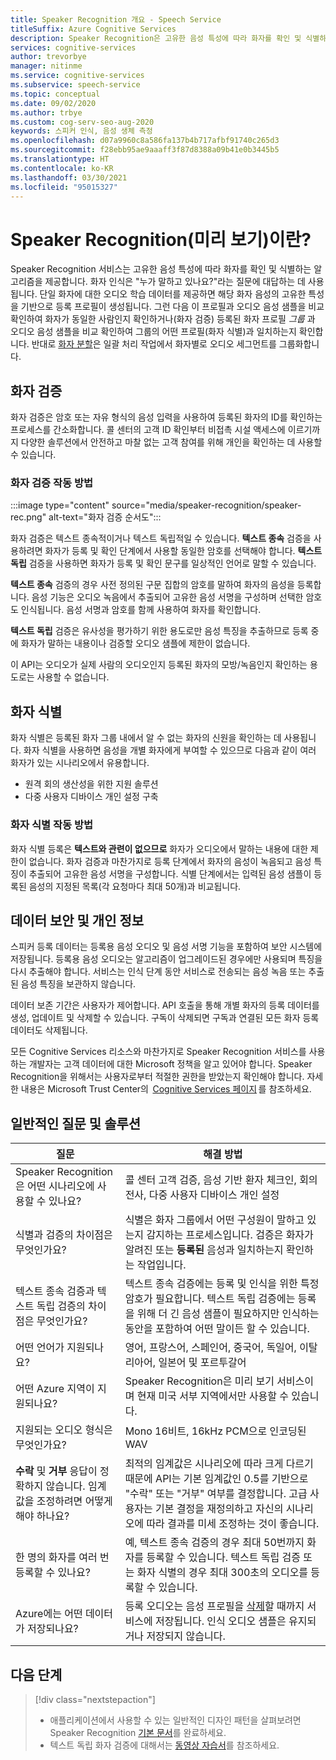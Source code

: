 ```yaml
---
title: Speaker Recognition 개요 - Speech Service
titleSuffix: Azure Cognitive Services
description: Speaker Recognition은 고유한 음성 특성에 따라 화자를 확인 및 식별하는 알고리즘을 제공합니다. 화자 인식은 "누가 말하고 있나요?"라는 질문에 대답하는 데 사용됩니다. 이 문서에서는 Speaker Recognition 서비스의 이점과 기능을 개략적으로 설명합니다.
services: cognitive-services
author: trevorbye
manager: nitinme
ms.service: cognitive-services
ms.subservice: speech-service
ms.topic: conceptual
ms.date: 09/02/2020
ms.author: trbye
ms.custom: cog-serv-seo-aug-2020
keywords: 스피커 인식, 음성 생체 측정
ms.openlocfilehash: d07a9960c8a586fa137b4b717afbf91740c265d3
ms.sourcegitcommit: f28ebb95ae9aaaff3f87d8388a09b41e0b3445b5
ms.translationtype: HT
ms.contentlocale: ko-KR
ms.lasthandoff: 03/30/2021
ms.locfileid: "95015327"
---
```

# <a name="what-is-speaker-recognition-preview"></a>Speaker Recognition(미리 보기)이란?

Speaker Recognition 서비스는 고유한 음성 특성에 따라 화자를 확인 및 식별하는 알고리즘을 제공합니다. 화자 인식은 "누가 말하고 있나요?"라는 질문에 대답하는 데 사용됩니다. 단일 화자에 대한 오디오 학습 데이터를 제공하면 해당 화자 음성의 고유한 특성을 기반으로 등록 프로필이 생성됩니다. 그런 다음 이 프로필과 오디오 음성 샘플을 비교 확인하여 화자가 동일한 사람인지 확인하거나(화자 검증) 등록된 화자 프로필 *그룹* 과 오디오 음성 샘플을 비교 확인하여 그룹의 어떤 프로필(화자 식별)과 일치하는지 확인합니다. 반대로 [화자 분할](batch-transcription.md#speaker-separation-diarization)은 일괄 처리 작업에서 화자별로 오디오 세그먼트를 그룹화합니다.

## <a name="speaker-verification"></a>화자 검증

화자 검증은 암호 또는 자유 형식의 음성 입력을 사용하여 등록된 화자의 ID를 확인하는 프로세스를 간소화합니다. 콜 센터의 고객 ID 확인부터 비접촉 시설 액세스에 이르기까지 다양한 솔루션에서 안전하고 마찰 없는 고객 참여를 위해 개인을 확인하는 데 사용할 수 있습니다.

### <a name="how-does-speaker-verification-work"></a>화자 검증 작동 방법

:::image type="content" source="media/speaker-recognition/speaker-rec.png" alt-text="화자 검증 순서도":::

화자 검증은 텍스트 종속적이거나 텍스트 독립적일 수 있습니다. **텍스트 종속** 검증을 사용하려면 화자가 등록 및 확인 단계에서 사용할 동일한 암호를 선택해야 합니다. **텍스트 독립** 검증을 사용하면 화자가 등록 및 확인 문구를 일상적인 언어로 말할 수 있습니다.

**텍스트 종속** 검증의 경우 사전 정의된 구문 집합의 암호를 말하여 화자의 음성을 등록합니다. 음성 기능은 오디오 녹음에서 추출되어 고유한 음성 서명을 구성하며 선택한 암호도 인식됩니다. 음성 서명과 암호를 함께 사용하여 화자를 확인합니다. 

**텍스트 독립** 검증은 유사성을 평가하기 위한 용도로만 음성 특징을 추출하므로 등록 중에 화자가 말하는 내용이나 검증할 오디오 샘플에 제한이 없습니다. 

이 API는 오디오가 실제 사람의 오디오인지 등록된 화자의 모방/녹음인지 확인하는 용도로는 사용할 수 없습니다. 

## <a name="speaker-identification"></a>화자 식별

화자 식별은 등록된 화자 그룹 내에서 알 수 없는 화자의 신원을 확인하는 데 사용됩니다. 화자 식별을 사용하면 음성을 개별 화자에게 부여할 수 있으므로 다음과 같이 여러 화자가 있는 시나리오에서 유용합니다.

* 원격 회의 생산성을 위한 지원 솔루션 
* 다중 사용자 디바이스 개인 설정 구축

### <a name="how-does-speaker-identification-work"></a>화자 식별 작동 방법

화자 식별 등록은 **텍스트와 관련이 없으므로** 화자가 오디오에서 말하는 내용에 대한 제한이 없습니다. 화자 검증과 마찬가지로 등록 단계에서 화자의 음성이 녹음되고 음성 특징이 추출되어 고유한 음성 서명을 구성합니다. 식별 단계에서는 입력된 음성 샘플이 등록된 음성의 지정된 목록(각 요청마다 최대 50개)과 비교됩니다.

## <a name="data-security-and-privacy"></a>데이터 보안 및 개인 정보

스피커 등록 데이터는 등록용 음성 오디오 및 음성 서명 기능을 포함하여 보안 시스템에 저장됩니다. 등록용 음성 오디오는 알고리즘이 업그레이드된 경우에만 사용되며 특징을 다시 추출해야 합니다. 서비스는 인식 단계 동안 서비스로 전송되는 음성 녹음 또는 추출된 음성 특징을 보관하지 않습니다. 

데이터 보존 기간은 사용자가 제어합니다. API 호출을 통해 개별 화자의 등록 데이터를 생성, 업데이트 및 삭제할 수 있습니다. 구독이 삭제되면 구독과 연결된 모든 화자 등록 데이터도 삭제됩니다. 

모든 Cognitive Services 리소스와 마찬가지로 Speaker Recognition 서비스를 사용하는 개발자는 고객 데이터에 대한 Microsoft 정책을 알고 있어야 합니다. Speaker Recognition을 위해서는 사용자로부터 적절한 권한을 받았는지 확인해야 합니다. 자세한 내용은 Microsoft Trust Center의  [Cognitive Services 페이지](https://azure.microsoft.com/support/legal/cognitive-services-compliance-and-privacy/) 를 참조하세요. 

## <a name="common-questions-and-solutions"></a>일반적인 질문 및 솔루션

| 질문 | 해결 방법 |
|---------|----------|
| Speaker Recognition은 어떤 시나리오에 사용할 수 있나요? | 콜 센터 고객 검증, 음성 기반 환자 체크인, 회의 전사, 다중 사용자 디바이스 개인 설정|
| 식별과 검증의 차이점은 무엇인가요? | 식별은 화자 그룹에서 어떤 구성원이 말하고 있는지 감지하는 프로세스입니다. 검증은 화자가 알려진 또는 **등록된** 음성과 일치하는지 확인하는 작업입니다.|
| 텍스트 종속 검증과 텍스트 독립 검증의 차이점은 무엇인가요? | 텍스트 종속 검증에는 등록 및 인식을 위한 특정 암호가 필요합니다. 텍스트 독립 검증에는 등록을 위해 더 긴 음성 샘플이 필요하지만 인식하는 동안을 포함하여 어떤 말이든 할 수 있습니다.|
| 어떤 언어가 지원되나요? | 영어, 프랑스어, 스페인어, 중국어, 독일어, 이탈리아어, 일본어 및 포르투갈어 |
| 어떤 Azure 지역이 지원되나요? | Speaker Recognition은 미리 보기 서비스이며 현재 미국 서부 지역에서만 사용할 수 있습니다.|
| 지원되는 오디오 형식은 무엇인가요? | Mono 16비트, 16kHz PCM으로 인코딩된 WAV |
| **수락** 및 **거부** 응답이 정확하지 않습니다. 임계값을 조정하려면 어떻게 해야 하나요? | 최적의 임계값은 시나리오에 따라 크게 다르기 때문에 API는 기본 임계값인 0.5를 기반으로 "수락" 또는 "거부" 여부를 결정합니다. 고급 사용자는 기본 결정을 재정의하고 자신의 시나리오에 따라 결과를 미세 조정하는 것이 좋습니다. |
| 한 명의 화자를 여러 번 등록할 수 있나요? | 예, 텍스트 종속 검증의 경우 최대 50번까지 화자를 등록할 수 있습니다. 텍스트 독립 검증 또는 화자 식별의 경우 최대 300초의 오디오를 등록할 수 있습니다. |
| Azure에는 어떤 데이터가 저장되나요? | 등록 오디오는 음성 프로필을 [삭제](./get-started-speaker-recognition.md#deleting-voice-profile-enrollments)할 때까지 서비스에 저장됩니다. 인식 오디오 샘플은 유지되거나 저장되지 않습니다. |

## <a name="next-steps"></a>다음 단계

> [!div class="nextstepaction"]
> * 애플리케이션에서 사용할 수 있는 일반적인 디자인 패턴을 살펴보려면 Speaker Recognition [기본 문서](./get-started-speaker-recognition.md)를 완료하세요.
> * 텍스트 독립 화자 검증에 대해서는 [동영상 자습서](https://azure.microsoft.com/resources/videos/speaker-recognition-text-independent-verification-developer-tutorial/)를 참조하세요.